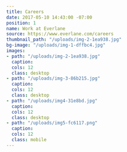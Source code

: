 ```yaml
---
title: Careers
date: 2017-05-10 14:43:00 -07:00
position: 1
name: Work at Everlane
source: https://www.everlane.com/careers
thumbnail_path: "/uploads/img-2-1ea938.jpg"
bg-image: "/uploads/img-1-dffbc4.jpg"
images:
- path: "/uploads/img-2-1ea938.jpg"
  caption:
  cols: 12
  class: desktop
- path: "/uploads/img-3-86b215.jpg"
  caption:
  cols: 12
  class: desktop
- path: "/uploads/img4-31e8bd.jpg"
  caption:
  cols: 12
  class: desktop
- path: "/uploads/img5-fc6117.png"
  caption:
  cols: 12
  class: mobile
---
```

